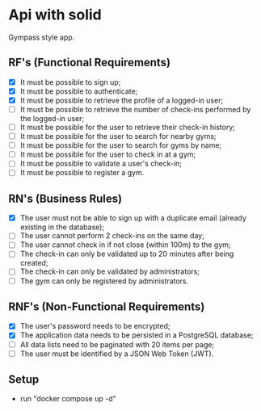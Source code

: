 # Api with solid

Gympass style app.

## RF's (Functional Requirements)

- [X] It must be possible to sign up;
- [X] It must be possible to authenticate;
- [X] It must be possible to retrieve the profile of a logged-in user;
- [ ] It must be possible to retrieve the number of check-ins performed by the logged-in user;
- [ ] It must be possible for the user to retrieve their check-in history;
- [ ] It must be possible for the user to search for nearby gyms;
- [ ] It must be possible for the user to search for gyms by name;
- [ ] It must be possible for the user to check in at a gym;
- [ ] It must be possible to validate a user's check-in;
- [ ] It must be possible to register a gym.

## RN's (Business Rules)

- [X] The user must not be able to sign up with a duplicate email (already existing in the database);
- [ ] The user cannot perform 2 check-ins on the same day;
- [ ] The user cannot check in if not close (within 100m) to the gym;
- [ ] The check-in can only be validated up to 20 minutes after being created;
- [ ] The check-in can only be validated by administrators;
- [ ] The gym can only be registered by administrators.

## RNF's (Non-Functional Requirements)

- [X] The user's password needs to be encrypted;
- [X] The application data needs to be persisted in a PostgreSQL database;
- [ ] All data lists need to be paginated with 20 items per page;
- [ ] The user must be identified by a JSON Web Token (JWT).

## Setup

- run "docker compose up -d"
